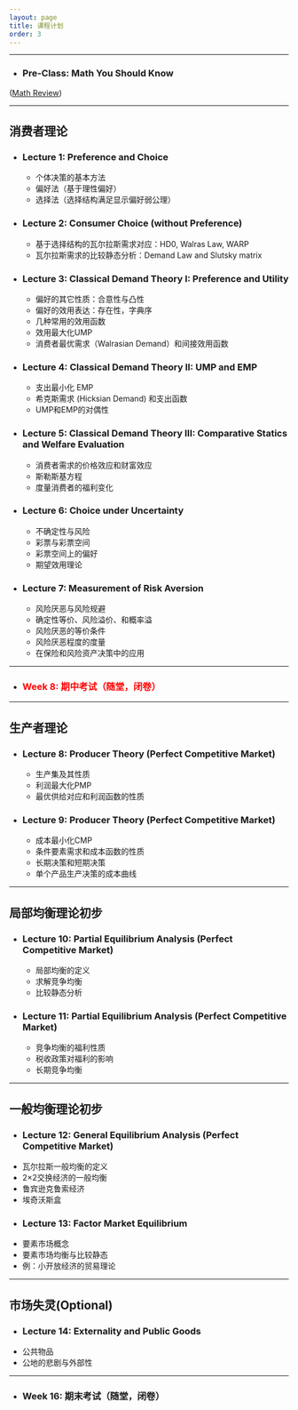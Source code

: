 ```yaml
---
layout: page
title: 课程计划
order: 3
---
```

***

- ### Pre-Class: Math You Should Know
 ([Math Review](/Advanced-Microeconomics/Math_Review_2024.pdf))

***

## 消费者理论

- ### Lecture 1: Preference and Choice
  
  * 个体决策的基本方法  
  * 偏好法（基于理性偏好）  
  * 选择法（选择结构满足显示偏好弱公理）

- ### Lecture 2: Consumer Choice (without Preference)

  * 基于选择结构的瓦尔拉斯需求对应：HD0, Walras Law, WARP  
  * 瓦尔拉斯需求的比较静态分析：Demand Law and Slutsky matrix

- ### Lecture 3: Classical Demand Theory I: Preference and Utility

  * 偏好的其它性质：合意性与凸性  
  * 偏好的效用表达：存在性，字典序  
  * 几种常用的效用函数  
  * 效用最大化UMP  
  * 消费者最优需求（Walrasian Demand）和间接效用函数 

- ### Lecture 4: Classical Demand Theory II: UMP and EMP

  * 支出最小化 EMP  
  * 希克斯需求 (Hicksian Demand) 和支出函数  
  * UMP和EMP的对偶性

- ### Lecture 5: Classical Demand Theory III: Comparative Statics and Welfare Evaluation 

  * 消费者需求的价格效应和财富效应  
  * 斯勒斯基方程  
  * 度量消费者的福利变化

- ### Lecture 6: Choice under Uncertainty  

  * 不确定性与风险  
  * 彩票与彩票空间  
  * 彩票空间上的偏好  
  * 期望效用理论  

- ### Lecture 7: Measurement of Risk Aversion
  
  * 风险厌恶与风险规避  
  * 确定性等价、风险溢价、和概率溢  
  * 风险厌恶的等价条件  
  * 风险厌恶程度的度量  
  * 在保险和风险资产决策中的应用

***

- ### <span style="color: red">Week 8: 期中考试（随堂，闭卷）</span>

***

## 生产者理论

- ### Lecture 8: Producer Theory (Perfect Competitive Market)
    
  * 生产集及其性质  
  * 利润最大化PMP  
  * 最优供给对应和利润函数的性质

- ### Lecture 9: Producer Theory (Perfect Competitive Market)

  * 成本最小化CMP  
  * 条件要素需求和成本函数的性质  
  * 长期决策和短期决策  
  * 单个产品生产决策的成本曲线  

***

## 局部均衡理论初步

- ### Lecture 10: Partial Equilibrium Analysis (Perfect Competitive Market)

  * 局部均衡的定义  
  * 求解竞争均衡  
  * 比较静态分析  

- ### Lecture 11: Partial Equilibrium Analysis (Perfect Competitive Market)

  * 竞争均衡的福利性质  
  * 税收政策对福利的影响  
  * 长期竞争均衡
    
 ***
 
 ## 一般均衡理论初步
 
 - ### Lecture 12: General Equilibrium Analysis (Perfect Competitive Market) 
 
  * 瓦尔拉斯一般均衡的定义  
  * 2×2交换经济的一般均衡  
  * 鲁宾逊克鲁索经济  
  * 埃奇沃斯盒  

 - ### Lecture 13: Factor Market Equilibrium

  * 要素市场概念  
  * 要素市场均衡与比较静态  
  * 例：小开放经济的贸易理论
    
 ***
 
 ## 市场失灵(Optional)
  
 - ### Lecture 14: Externality and Public Goods
 
  * 公共物品  
  * 公地的悲剧与外部性  

  ***
 
  - ### Week 16: 期末考试（随堂，闭卷）
 
  
 
 
 
 
 
 
 
 
 
 
 
 
 
 
 
 


  
